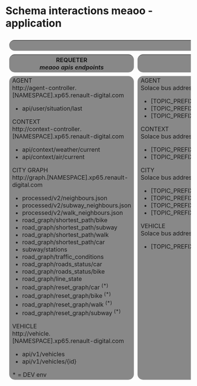 # Schema interactions meaoo - application

 

<table style="border-collapse: separate; border-spacing: 10px;">
    <thead>
        <tr>
            <th colspan="3" style="border-radius: 15px; background-color: #888;"><div align="center">Votre App</div></th>
        </tr>
        <tr valign="top">
            <th style="border-radius: 15px; background-color: #888;">
                <div style="text-align:center;">REQUETER<br />
                <i>meaoo apis endpoints</i></div>
            </th>
            <th style="border-radius: 15px; background-color: #888;">
                <div style="text-align:center;">S'ABONNER<br />
                <i>meaoo events endpoints</i></div>
            </th>
            <th style="border-radius: 15px; background-color: #888;">
                <div style="text-align:center;">COMMANDER<br />
                <i>meaoo commands endpoints</i></div>
            </th>
        </tr>
    </thead>
    <tbody>
        <tr valign="top">
            <td style="border-radius: 15px; background-color: #888;">
                AGENT​<br />
                http://agent-controller.[NAMESPACE].xp65.renault-digital.com​<br />
                <ul>
                    <li>api/user/situation/last​</li>
                </ul>
                CONTEXT​<br />
                http://context-controller.[NAMESPACE].xp65.renault-digital.com​<br />
                <ul>
                    <li>api/context/weather/current​</li>
                    <li>api/context/air/current​</li>
                </ul>
                CITY GRAPH​<br />
                http://graph.[NAMESPACE].xp65.renault-digital.com<br />
                <ul>
                    <li>processed/v2/neighbours.json​</li>
                    <li>processed/v2/subway_neighbours.json​</li>
                    <li>processed/v2/walk_neighbours.json​</li>
                    <li>road_graph/shortest_path/bike​</li>
                    <li>road_graph/shortest_path/subway​</li>
                    <li>road_graph/shortest_path/walk​</li>
                    <li>road_graph/shortest_path/car​</li>
                    <li>subway/stations​</li>
                    <li>road_graph/traffic_conditions​</li>
                    <li>road_graph/roads_status/car​</li>
                    <li>road_graph/roads_status/bike​</li>
                    <li>road_graph/line_state​</li>
                    <li>road_graph/reset_graph/car <sup>(*)</sup>​</li>
                    <li>road_graph/reset_graph/bike <sup>(*)</sup></li>
                    <li>road_graph/reset_graph/walk <sup>(*)</sup></li>
                    <li>road_graph/reset_graph/subway <sup>(*)</sup></li>
                </ul>
                VEHICLE<br />
                http://vehicle.[NAMESPACE].xp65.renault-digital.com​<br />
                <ul>
                    <li>api/v1/vehicles</li>
                    <li>api/v1/vehicles/{id}</li>
                </ul>
                * = DEV env​
            </td>
            <td style="border-radius: 15px; background-color: #888;">
                AGENT​<br />
                Solace bus address<br />
                <ul>
                    <li>[TOPIC_PREFIX]/prod/user/situation​</li>
                    <li>[TOPIC_PREFIX]/prod/user/mission</li>
                    <li>[TOPIC_PREFIX]/prod/user/objective-reached</li>
                </ul>
                CONTEXT​<br />
                Solace bus address<br />
                <ul>
                    <li>[TOPIC_PREFIX]/prod/context/change/weather</li>
                    <li>[TOPIC_PREFIX]/prod/context/change/air</li>
                </ul>
                CITY<br />
                Solace bus address<br />
                <ul>
                    <li>[TOPIC_PREFIX]/prod/environment/change/roads_status​</li>
                    <li>[TOPIC_PREFIX]/prod/environment/change/lines_state​</li>
                    <li>[TOPIC_PREFIX]/prod/environment/change/traffic_conditions​</li>
                    <li>[TOPIC_PREFIX]/prod/environment/change/breakdown</li>
                </ul>
                VEHICLE<br />
                Solace bus address<br />
                <ul>
                    <li>[TOPIC_PREFIX]/prod/{id}/status/attitude​</li>
                </ul>
            </td>
            <td style="border-radius: 15px; background-color: #888;">
                AGENT​<br />
                Solace bus address<br />
                <ul>
                    <li>[TOPIC_PREFIX]/prod/user/path</li>
                    <li>[TOPIC_PREFIX]/prod/user/path-to-target <sup>(*)</sup></li>
                </ul>
                CITY<br />
                Solace bus address<br />
                <ul>
                    <li>[TOPIC_PREFIX]/prod/city/reset <sup>(*)</sup></li>
                    <li>[TOPIC_PREFIX]/prod/city/morph/traffic_conditions <sup>(*)</sup></li>
                    <li>[TOPIC_PREFIX]/prod/city/morph/lines_state <sup>(*)</sup></li>
                    <li>[TOPIC_PREFIX]/prod/city/morph/roads_status <sup>(*)</sup></li>
                * = DEV env​
                </ul>
            </td>
        </tr>
    </tbody>
</table>